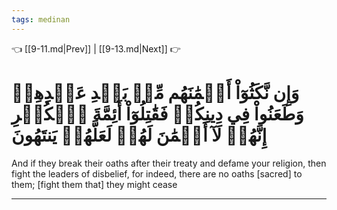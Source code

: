 ```yaml
---
tags: medinan
---
```


👈 [[9-11.md|Prev]] | [[9-13.md|Next]] 👉

# وَإِن نَّكَثُوٓاْ أَيۡمَٰنَهُم مِّنۢ بَعۡدِ عَهۡدِهِمۡ وَطَعَنُواْ فِي دِينِكُمۡ فَقَٰتِلُوٓاْ أَئِمَّةَ ٱلۡكُفۡرِ إِنَّهُمۡ لَآ أَيۡمَٰنَ لَهُمۡ لَعَلَّهُمۡ يَنتَهُونَ

And if they break their oaths after their treaty and defame your religion, then fight the leaders of disbelief, for indeed, there are no oaths [sacred] to them; [fight them that] they might cease

---

